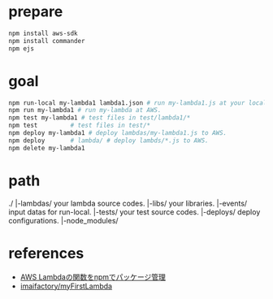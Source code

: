 # prepare

```bash
npm install aws-sdk
npm install commander
npm ejs
```

# goal

```sh
npm run-local my-lambda1 lambda1.json # run my-lambda1.js at your local machine. 
npm run my-lambda1 # run my-lambda at AWS.
npm test my-lambda1 # test files in test/lambda1/*
npm test         # test files in test/*
npm deploy my-lambda1 # deploy lambdas/my-lambda1.js to AWS.
npm deploy       # lambda/ # deploy lambds/*.js to AWS.
npm delete my-lambda1
```

# path


  ./
  |-lambdas/ your lambda source codes.
  |-libs/    your libraries.
  |-events/ input datas for run-local.
  |-tests/ your test source codes.
  |-deploys/ deploy configurations.
  |-node_modules/

# references

- [AWS Lambdaの関数をnpmでパッケージ管理](http://qiita.com/imaifactory/items/ac81b4a3ff4a5f5dec85)
- [imaifactory/myFirstLambda](https://github.com/imaifactory/myFirstLambda/blob/master/package.json)
